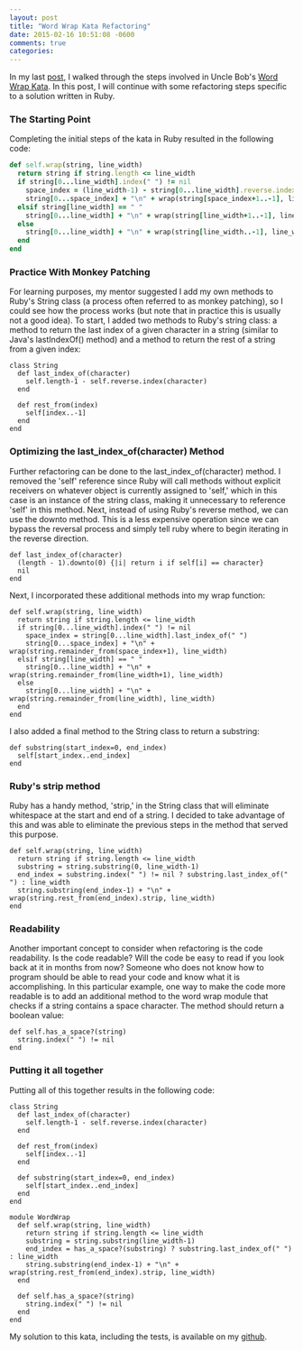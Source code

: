 ```yaml
---
layout: post
title: "Word Wrap Kata Refactoring"
date: 2015-02-16 10:51:08 -0600
comments: true
categories:
---
```


In my last [post](http://www.lisahamm.com/blog/2015/02/12/word-wrap-kata-in-ruby/), I walked through the steps involved in Uncle Bob's [Word Wrap Kata](http://thecleancoder.blogspot.com/2010/10/craftsman-62-dark-path.html). In this post, I will continue with some refactoring steps specific to a solution written in Ruby.

### The Starting Point

Completing the initial steps of the kata in Ruby resulted in the following code:

<!--more-->

```ruby
def self.wrap(string, line_width)
  return string if string.length <= line_width
  if string[0...line_width].index(" ") != nil
    space_index = (line_width-1) - string[0...line_width].reverse.index(" ")
    string[0...space_index] + "\n" + wrap(string[space_index+1..-1], line_width)
  elsif string[line_width] == " "
    string[0...line_width] + "\n" + wrap(string[line_width+1..-1], line_width)
  else
    string[0...line_width] + "\n" + wrap(string[line_width..-1], line_width)
  end
end
```
### Practice With Monkey Patching

For learning purposes, my mentor suggested I add my own methods to Ruby's String class (a process often referred to as monkey patching), so I could see how the process works (but note that in practice this is usually not a good idea). To start, I added two methods to Ruby's string class: a method to return the last index of a given character in a string (similar to Java's lastIndexOf() method) and a method to return the rest of a string from a given index:

```
class String
  def last_index_of(character)
    self.length-1 - self.reverse.index(character)
  end

  def rest_from(index)
    self[index..-1]
  end
end
```
### Optimizing the last_index_of(character) Method

Further refactoring can be done to the last_index_of(character) method. I removed the 'self' reference since Ruby will call methods without explicit receivers on whatever object is currently assigned to 'self,' which in this case is an instance of the string class, making it unnecessary to reference 'self' in this method. Next, instead of using Ruby's reverse method, we can use the downto method. This is a less expensive operation since we can bypass the reversal process and simply tell ruby where to begin iterating in the reverse direction.

```
def last_index_of(character)
  (length - 1).downto(0) {|i| return i if self[i] == character}
  nil
end
```
Next, I incorporated these additional methods into my wrap function:

```
def self.wrap(string, line_width)
  return string if string.length <= line_width
  if string[0...line_width].index(" ") != nil
    space_index = string[0...line_width].last_index_of(" ")
    string[0...space_index] + "\n" + wrap(string.remainder_from(space_index+1), line_width)
  elsif string[line_width] == " "
    string[0...line_width] + "\n" + wrap(string.remainder_from(line_width+1), line_width)
  else
    string[0...line_width] + "\n" + wrap(string.remainder_from(line_width), line_width)
  end
end
```
I also added a final method to the String class to return a substring:

```
def substring(start_index=0, end_index)
  self[start_index..end_index]
end
```
### Ruby's strip method

Ruby has a handy method, 'strip,' in the String class that will eliminate whitespace at the start and end of a string. I decided to take advantage of this and was able to eliminate the previous steps in the method that served this purpose.

```
def self.wrap(string, line_width)
  return string if string.length <= line_width
  substring = string.substring(0, line_width-1)
  end_index = substring.index(" ") != nil ? substring.last_index_of(" ") : line_width
  string.substring(end_index-1) + "\n" + wrap(string.rest_from(end_index).strip, line_width)
end
```
### Readability

Another important concept to consider when refactoring is the code readability. Is the code readable? Will the code be easy to read if you look back at it in months from now? Someone who does not know how to program should be able to read your code and know what it is accomplishing. In this particular example, one way to make the code more readable is to add an additional method to the word wrap module that checks if a string contains a space character. The method should return a boolean value:

```
def self.has_a_space?(string)
  string.index(" ") != nil
end
```

### Putting it all together

Putting all of this together results in the following code:

```
class String
  def last_index_of(character)
    self.length-1 - self.reverse.index(character)
  end

  def rest_from(index)
    self[index..-1]
  end

  def substring(start_index=0, end_index)
    self[start_index..end_index]
  end
end

module WordWrap
  def self.wrap(string, line_width)
    return string if string.length <= line_width
    substring = string.substring(line_width-1)
    end_index = has_a_space?(substring) ? substring.last_index_of(" ") : line_width
    string.substring(end_index-1) + "\n" + wrap(string.rest_from(end_index).strip, line_width)
  end

  def self.has_a_space?(string)
    string.index(" ") != nil
  end
end
```

My solution to this kata, including the tests, is available on my [github](https://github.com/lisahamm/word_wrap_kata).
